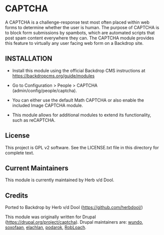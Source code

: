 CAPTCHA
========

A CAPTCHA is a challenge-response test most often placed within web forms to determine whether the user is human. The purpose of CAPTCHA is to block form submissions by spambots, which are automated scripts that post spam content everywhere they can. The CAPTCHA module provides this feature to virtually any user facing web form on a Backdrop site.

INSTALLATION
------------

- Install this module using the official Backdrop CMS instructions at
  https://backdropcms.org/guide/modules

- Go to Configuration > People > CAPTCHA
  (admin/config/people/captcha).
- You can either use the default Math CAPTCHA or also enable the included Image CAPTCHA module.
- This module allows for additional modules to extend its functionality, such as reCAPTCHA.

License
-------

This project is GPL v2 software. See the LICENSE.txt file in this directory for
complete text.

Current Maintainers
-------------------

This module is currently maintained by Herb v/d Dool.

Credits
-------

Ported to Backdrop by Herb v/d Dool (https://github.com/herbdool/)

This module was originally written for Drupal (https://drupal.org/project/captcha). Drupal maintainers are: [wundo](https://www.drupal.org/u/wundo), [soxofaan](https://www.drupal.org/u/soxofaan), [elachlan](https://www.drupal.org/u/elechlan), [podarok](https://www.drupal.org/u/podarok), [RobLoach](https://www.drupal.org/u/robloach).
